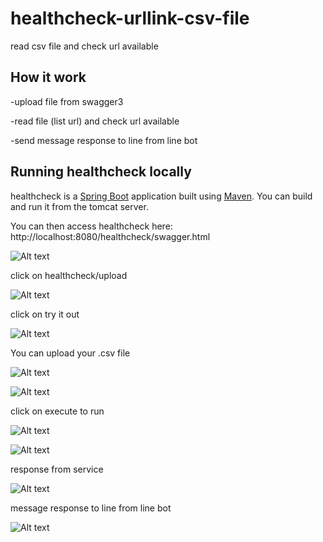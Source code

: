 # healthcheck-urllink-csv-file

read csv file and check url available 

## How it work

-upload file from swagger3

-read file (list url) and check url available

-send message response to line from line bot

## Running healthcheck locally
healthcheck is a [Spring Boot](https://spring.io/guides/gs/spring-boot) application built using [Maven](https://spring.io/guides/gs/maven/).
You can build and run it from the tomcat server.

You can then access healthcheck here: http://localhost:8080/healthcheck/swagger.html

![Alt text](/../master/src/main/resources/static/img/01.png?raw=true)



click on healthcheck/upload

![Alt text](/../master/src/main/resources/static/img/02.png?raw=true)


click on try it out

![Alt text](/../master/src/main/resources/static/img/03.png?raw=true)


You can upload your .csv file

![Alt text](/../master/src/main/resources/static/img/04.png?raw=true)

![Alt text](/../master/src/main/resources/static/img/05.png?raw=true)


click on execute to run

![Alt text](/../master/src/main/resources/static/img/06.png?raw=true)


![Alt text](/../master/src/main/resources/static/img/07.png?raw=true)




response  from  service

![Alt text](/../master/src/main/resources/static/img/08.png?raw=true)


message response  to line from line bot

![Alt text](/../master/src/main/resources/static/img/09.png?raw=true)



